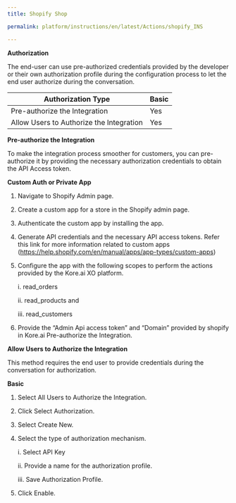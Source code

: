 ```yaml
---
title: Shopify Shop

permalink: platform/instructions/en/latest/Actions/shopify_INS

---
```


<base target="_blank">




**Authorization**
 
The end-user can use pre-authorized credentials provided by the developer or their own authorization profile during the configuration process to let the end user authorize during the conversation.
 
 
 |Authorization Type                      | Basic |
 |----------------------------------------|-------|
 |Pre-authorize the Integration           |  Yes  |
 |Allow Users to Authorize the Integration|  Yes  |


**Pre-authorize the Integration**
 
To make the integration process smoother for customers, you can pre-authorize it by providing the necessary authorization credentials to obtain the API Access token.

**Custom Auth or Private App**
 
 1. Navigate to Shopify Admin page.
 2. Create a custom app for a store in the Shopify admin page. 
 3. Authenticate the custom app by installing the app.
 4. Generate API credentials and the necessary API access tokens. Refer this link for more information related to custom apps (https://help.shopify.com/en/manual/apps/app-types/custom-apps)
 5. Configure the app with the following scopes to perform the actions provided by the Kore.ai XO platform.
 
     i.  read_orders
 
     ii.  read_products and
 
     iii.  read_customers
 
 6. Provide the “Admin Api access token” and “Domain” provided by shopify in Kore.ai Pre-authorize the Integration.
  
**Allow Users to Authorize the Integration**
 
This method requires the end user to provide credentials during the conversation for authorization.
 
**Basic**
 
1. Select All Users to Authorize the Integration.
 
2. Click Select Authorization.
 
3. Select Create New.
 
4. Select the type of authorization mechanism. 
 
   i.  Select API Key
 
   ii.  Provide a name for the authorization profile.
 
   iii.  Save Authorization Profile.
 
 5.  Click Enable.
 


